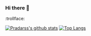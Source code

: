 ### Hi there 👋
:trollface:

[![Pradarss's github stats](https://github-readme-stats.vercel.app/api?username=Pradarss)](https://github.com/anuraghazra/github-readme-stats)
[![Top Langs](https://github-readme-stats.vercel.app/api/top-langs/?username=Pradarss)](https://github.com/anuraghazra/github-readme-stats)

<!--
**Pradarss/Pradarss** is a ✨ _special_ ✨ repository because its `README.md` (this file) appears on your GitHub profile.

Here are some ideas to get you started:

- 🔭 I’m currently working on ...
- 🌱 I’m currently learning ...
- 👯 I’m looking to collaborate on ...
- 🤔 I’m looking for help with ...
- 💬 Ask me about ...
- 📫 How to reach me: ...
- 😄 Pronouns: ...
- ⚡ Fun fact: ...
-->
